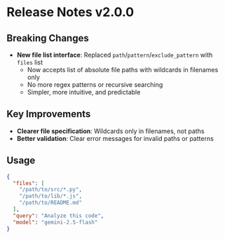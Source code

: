# Release Notes v2.0.0

## Breaking Changes
- **New file list interface**: Replaced `path`/`pattern`/`exclude_pattern` with `files` list
  - Now accepts list of absolute file paths with wildcards in filenames only
  - No more regex patterns or recursive searching
  - Simpler, more intuitive, and predictable

## Key Improvements
- **Clearer file specification**: Wildcards only in filenames, not paths
- **Better validation**: Clear error messages for invalid paths or patterns

## Usage
```json
{
  "files": [
    "/path/to/src/*.py",
    "/path/to/lib/*.js",
    "/path/to/README.md"
  ],
  "query": "Analyze this code",
  "model": "gemini-2.5-flash"
}
```